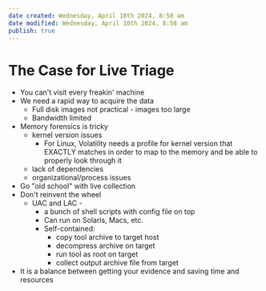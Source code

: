 ```yaml
---
date created: Wednesday, April 10th 2024, 8:58 am
date modified: Wednesday, April 10th 2024, 8:58 am
publish: true
---
```


# The Case for Live Triage
- You can't visit every freakin' machine
- We need a rapid way to acquire the data
	- Full disk images not practical - images too large
	- Bandwidth limited
- Memory forensics is tricky 
	- kernel version issues
		- For Linux, Volatility needs a profile for kernel version that EXACTLY matches in order to map to the memory and be able to properly look through it
	- lack of dependencies
	- organizational/process issues
- Go "old school" with live collection
- Don't reinvent the wheel
	- UAC and LAC - 
		- a bunch of shell scripts with config file on top
		- Can run on Solaris, Macs, etc.
		- Self-contained:
			- copy tool archive to target host
			- decompress archive on target
			- run tool as root on target
			- collect output archive file from target
- It is a balance between getting your evidence and saving time and resources